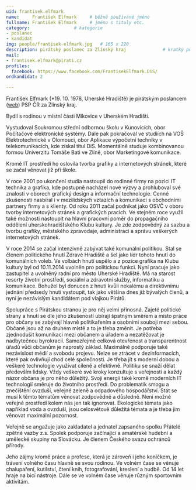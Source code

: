 ```yaml
---
uid: frantisek.elfmark
name:     František Elfmark  	# běžně používáné jméno
fullname: František Elfmark  	# jméno s tituly etc.
category:                 # kategorie
- poslanec
- kandidat
img: people/frantisek-elfmark.jpg   # 165 x 220
description: pirátský poslanec za Zlínský kraj          	# kratký popis, max 160 znaků
mail:
- frantisek.elfmark@pirati.cz
profiles:
  facebook: https://www.facebook.com/FrantisekElfmark.DiS/
ordkandidat: 2

---
```


František Elfmark (*19. 10. 1978, Uherské Hradiště) je pirátským poslancem (<a href="http://www.frantisekelfmark.cz" target="_blank">web</a>) PSP ČR za Zlínský kraj.

Bydlí s rodinou v místní části Míkovice v Uherském Hradišti.

Vystudoval Soukromou střední odbornou školu v Kunovicích, obor Počítačové elektronické systémy. Dále pak pokračoval ve studiích na VOŠ Elektrotechnické v Olomouci, obor Aplikace výpočetní techniky v telekomunikacích, kde získal titul DiS. Momentálně studuje kombinovanou formou Univerzitu Tomáše Bati ve Zlíně, obor Marketingové komunikace.

Kromě IT prostředí ho oslovila tvorba grafiky a internetových stránek, které se začal věnovat již při škole.

V roce 2001 po ukončení studia nastoupil do rodinné firmy na pozici IT technika a grafika, kde postupně nacházel nové výzvy a prohluboval své znalosti v oborech grafický design a informační technologie. Cenné zkušenosti nasbíral i v mezilidských vztazích a komunikaci s obchodními partnery firmy a s klienty. Od roku 2011 začal podnikat jako OSVČ v oboru tvorby internetových stránek a grafických pracích. Ve stejném roce využil také možnosti nastoupit na hlavní pracovní poměr do propagačního oddělení uherskohradišťského Klubu kultury. Je zde zodpovědný za sazbu a tvorbu grafiky, městského zpravodaje, administraci a správu veškerých internetových stránek.

V roce 2014 se začal intenzivně zabývat také komunální politikou. Stal se členem politického hnutí Zdravé Hradiště a šel jako lídr tohoto hnutí do komunálních voleb. Ve volbách hnutí uspělo a z pozice grafika na Klubu kultury byl od 10.11.2014 uvolněn pro politickou funkci. Nyní pracuje jako zastupitel a uvolněný radní pro město Uherské Hradiště. Má na starost resorty životní prostředí, sociální a zdravotní služby, informatiku a komunikace. Bohužel byl donucen z hnutí kvůli nekalému a direktivnímu jednání předsedy hnutí vystoupit, tak jako většina dnes již bývalých členů, a nyní je nezávislým kandidátem pod vlajkou Pirátů.

Spolupráce s Pirátskou stranou je pro něj velmi přínosná. Zajeté politické strany a hnutí se dle jeho zkušeností ubírají špatným směrem a místo práce pro občany se zabývají hlavně politikařením a osobními souboji mezi sebou. Občané jsou až na druhém místě a to je třeba změnit. Je potřeba zjednodušit komunikaci mezi občanem a úřadem a nezatěžovat je nadbytečnou byrokracií. Samozřejmě celková otevřenost a transparentnost úřadů vůči občanům je naprostý základ. Maximálně podporuje také nezávislost médií a svobodu projevu. Nelze se ztrácet v dezinformacích, které pak ovlivňují chod celé společnosti. Je třeba jít s moderní dobou a veškeré technologie využívat cíleně a efektivně. Politiku se snaží dělat především lidsky. Vždy veškeré své kroky konzultuje s veřejností a každý názor občana je pro něho důležitý. Svoji energii také kromě moderních IT technologií směruje do životního prostředí. Do problematik smogu a znečištění ovzduší, veřejné zeleně a odpadového hospodářství. Stát se musí k těmto tématům věnovat zodpovědně a důsledně. Není možné veřejné prostředí kolem nás jen tak ignorovat. Ekologické témata jako například voda a ovzduší, jsou celosvětově důležitá témata a je třeba jim věnovat maximální pozornost.

Veřejně se angažuje jako zakladatel a jednatel zapsaného spolku Přátelé zpětné vazby z.s. Spolek podporuje začínající a amatérské hudební a umělecké skupiny na Slovácku. Je členem Českého svazu ochránců přírody.

Jeho zájmy kromě práce a profese, která je zároveň i jeho koníčkem, je trávení volného času hlavně se svou rodinou. Ve volném čase se věnuje chalupaření, kutilství, čtení knih, fotografování, kreslení a hudbě. Od 14 let hraje na bicí nástroje. Dále se ve volném čase věnuje různým sportovním aktivitám.
